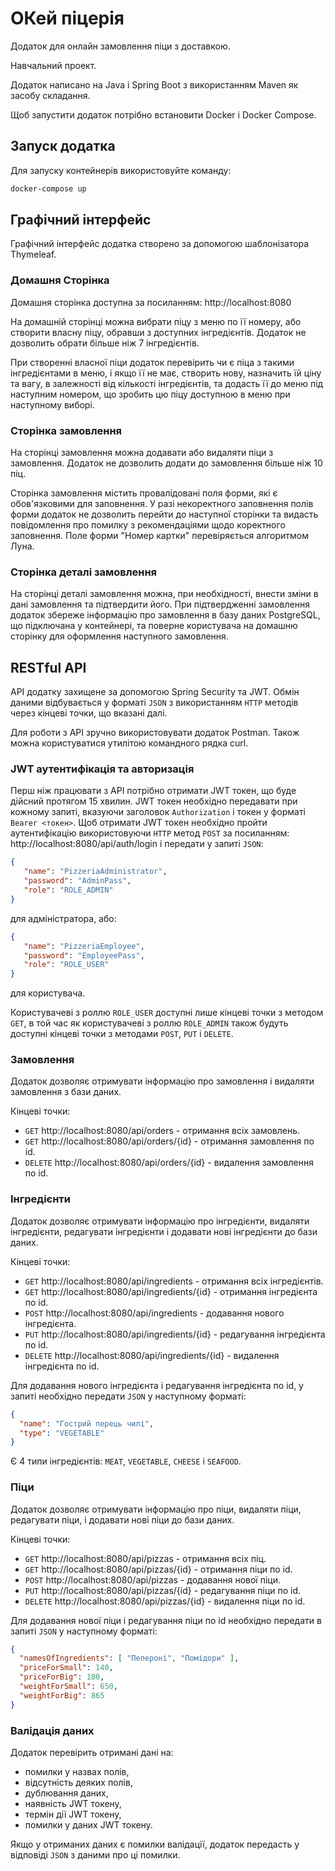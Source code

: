 # ОКей піцерія

Додаток для онлайн замовлення піци з доставкою.

Навчальний проект.

Додаток написано на Java і Spring Boot з використанням Maven як засобу складання.

Щоб запустити додаток потрібно встановити Docker і Docker Compose.

## Запуск додатка

Для запуску контейнерів використовуйте команду:

```bash
docker-compose up
```

## Графічний інтерфейс

Графічний інтерфейс додатка створено за допомогою шаблонізатора Thymeleaf.

### Домашня Сторінка

Домашня сторінка доступна за посиланням: http://localhost:8080

На домашній сторінці можна вибрати піцу з меню по її номеру, 
або створити власну піцу, обравши з доступних інгредієнтів.
Додаток не дозволить обрати більше ніж 7 інгредієнтів.

При створенні власної піци додаток перевірить чи є піца з такими інгредієнтами в меню, і якщо її не має,
створить нову, назначить їй ціну та вагу, в залежності від кількості інгредієнтів, 
та додасть її до меню під наступним номером, що зробить цю піцу доступною в меню при наступному виборі.

### Сторінка замовлення

На сторінці замовлення можна додавати або видаляти піци з замовлення.
Додаток не дозволить додати до замовлення більше ніж 10 піц.

Сторінка замовлення містить провалідовані поля форми, які є обов'язковими для заповнення. 
У разі некоректного заповнення полів форми додаток не дозволить перейти до наступної сторінки 
та видасть повідомлення про помилку з рекомендаціями щодо коректного заповнення.
Поле форми "Номер картки" перевіряється алгоритмом Луна.

### Сторінка деталі замовлення

На сторінці деталі замовлення можна, при необхідності, внести зміни в дані замовлення та підтвердити його.
При підтвердженні замовлення додаток збереже інформацію про замовлення в базу даних PostgreSQL, 
що підключана у контейнері, та поверне користувача на домашню сторінку для оформлення наступного замовлення.

## RESTful API

API додатку захищене за допомогою Spring Security та JWT.
Обмін даними відбувається у форматі `JSON` з використанням `HTTP` методів через кінцеві точки, що вказані далі.

Для роботи з API зручно використовувати додаток Postman.
Також можна користуватися утилітою командного рядка curl.

### JWT аутентифікація та авторизація

Перш ніж працювати з API потрібно отримати JWT токен, що буде дійсний протягом 15 хвилин. 
JWT токен необхідно передавати при кожному запиті, вказуючи заголовок `Authorization` 
і токен у форматі `Bearer <токен>`. Щоб отримати JWT токен необхідно пройти аутентифікацію 
використовуючи `HTTP` метод `POST` за посиланням: http://localhost:8080/api/auth/login 
і передати у запиті `JSON`:

````json
{
   "name": "PizzeriaAdministrator",
   "password": "AdminPass",
   "role": "ROLE_ADMIN"
}
````
для адміністратора, або: 

````json
{
   "name": "PizzeriaEmployee",
   "password": "EmployeePass",
   "role": "ROLE_USER"
}
````
для користувача.

Користувачеві з роллю `ROLE_USER` доступні лише кінцеві точки з методом `GET`,
в той час як користувачеві з роллю `ROLE_ADMIN` також будуть доступні кінцеві точки з методами
`POST`, `PUT` і `DELETE`.

### Замовлення

Додаток дозволяє отримувати інформацію про замовлення і видаляти замовлення з бази даних.

Кінцеві точки:
* `GET` http://localhost:8080/api/orders - отримання всіх замовлень.
* `GET` http://localhost:8080/api/orders/{id} - отримання замовлення по id.
* `DELETE` http://localhost:8080/api/orders/{id} - видалення замовлення по id.

### Інгредієнти

Додаток дозволяє отримувати інформацію про інгредієнти,
видаляти інгредієнти, редагувати інгредієнти і додавати нові інгредієнти до бази даних.

Кінцеві точки:
* `GET` http://localhost:8080/api/ingredients - отримання всіх інгредієнтів.
* `GET` http://localhost:8080/api/ingredients/{id} - отримання інгредієнта по id.
* `POST` http://localhost:8080/api/ingredients - додавання нового інгредієнта.
* `PUT` http://localhost:8080/api/ingredients/{id} - редагування інгредієнта по id.
* `DELETE` http://localhost:8080/api/ingredients/{id} - видалення інгредієнта по id.

Для додавання нового інгредієнта і редагування інгредієнта по id, 
у запиті необхідно передати `JSON` у наступному форматі:

```json
{
  "name": "Гострий перець чилі",
  "type": "VEGETABLE"
}
```

Є 4 типи інгредієнтів: `MEAT`, `VEGETABLE`, `CHEESE` і `SEAFOOD`.

### Піци

Додаток дозволяє отримувати інформацію про піци, 
видаляти піци, редагувати піци, і додавати нові піци до бази даних.

Кінцеві точки:
* `GET` http://localhost:8080/api/pizzas - отримання всіх піц.
* `GET` http://localhost:8080/api/pizzas/{id} - отримання піци по id.
* `POST` http://localhost:8080/api/pizzas - додавання нової піци.
* `PUT` http://localhost:8080/api/pizzas/{id} - редагування піци по id.
* `DELETE` http://localhost:8080/api/pizzas/{id} - видалення піци по id.

Для додавання нової піци і редагування піци по id необхідно передати в запиті `JSON` у наступному форматі:

```json
{
  "namesOfIngredients": [ "Пепероні", "Помідори" ],
  "priceForSmall": 140,
  "priceForBig": 180,
  "weightForSmall": 650,
  "weightForBig": 865
}
```

### Валідація даних
Додаток перевірить отримані дані на:
* помилки у назвах полів, 
* відсутність деяких полів, 
* дублювання даних, 
* наявність JWT токену,
* термін дії JWT токену,
* помилки у даних JWT токену.

Якщо у отриманих даних є помилки валідації,
додаток передасть у відповіді `JSON` з даними про ці помилки.
